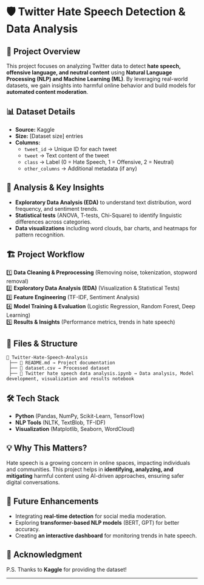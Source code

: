 # 🛡️ Twitter Hate Speech Detection & Data Analysis  

## 📌 Project Overview  
This project focuses on analyzing Twitter data to detect **hate speech, offensive language, and neutral content** using **Natural Language Processing (NLP) and Machine Learning (ML)**. By leveraging real-world datasets, we gain insights into harmful online behavior and build models for **automated content moderation**.  

## 📊 **Dataset Details**  
- **Source:** Kaggle  
- **Size:** [Dataset size] entries  
- **Columns:**  
  - `tweet_id` → Unique ID for each tweet  
  - `tweet` → Text content of the tweet  
  - `class` → Label (0 = Hate Speech, 1 = Offensive, 2 = Neutral)  
  - `other_columns` → Additional metadata (if any)  

## 🚀 **Analysis & Key Insights**  
- **Exploratory Data Analysis (EDA)** to understand text distribution, word frequency, and sentiment trends.  
- **Statistical tests** (ANOVA, T-tests, Chi-Square) to identify linguistic differences across categories.  
- **Data visualizations** including word clouds, bar charts, and heatmaps for pattern recognition.  

## 🏗️ **Project Workflow**  
1️⃣ **Data Cleaning & Preprocessing** (Removing noise, tokenization, stopword removal)  
2️⃣ **Exploratory Data Analysis (EDA)** (Visualization & Statistical Tests)  
3️⃣ **Feature Engineering** (TF-IDF, Sentiment Analysis)  
4️⃣ **Model Training & Evaluation** (Logistic Regression, Random Forest, Deep Learning)  
5️⃣ **Results & Insights** (Performance metrics, trends in hate speech)  

## 📂 **Files & Structure**  
```
📁 Twitter-Hate-Speech-Analysis  
 ├── 📜 README.md → Project documentation  
 ├── 📜 dataset.csv → Processed dataset  
 ├── 📜 Twitter hate speech data analysis.ipynb → Data analysis, Model development, visualization and results notebook

```

## 🛠️ **Tech Stack**  
- **Python** (Pandas, NumPy, Scikit-Learn, TensorFlow)  
- **NLP Tools** (NLTK, TextBlob, TF-IDF)  
- **Visualization** (Matplotlib, Seaborn, WordCloud)  

## 💡 **Why This Matters?**  
Hate speech is a growing concern in online spaces, impacting individuals and communities. This project helps in **identifying, analyzing, and mitigating** harmful content using AI-driven approaches, ensuring safer digital conversations.  

## 📌 **Future Enhancements**  
- Integrating **real-time detection** for social media moderation.  
- Exploring **transformer-based NLP models** (BERT, GPT) for better accuracy.  
- Creating **an interactive dashboard** for monitoring trends in hate speech.  

## 🙌 **Acknowledgment**  
P.S. Thanks to **Kaggle** for providing the dataset!  

---  
